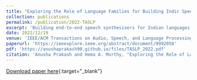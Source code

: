 ```yaml
---
title: "Exploring the Role of Language Families for Building Indic Speech Synthesisers"
collection: publications
permalink: /publication/2022-TASLP
excerpt: 'Building end-to-end speech synthesisers for Indian languages is challenging, given the lack of adequate clean training data and multiple grapheme representations across languages. This work explores the importance of training multilingual and multi-speaker text-to-speech (TTS) systems based on language families. The objective is to exploit the phonotactic properties of language families, where small amounts of accurately transcribed data across languages can be pooled together to train TTS systems. These systems can then be adapted to new languages belonging to the same family in extremely low-resource scenarios. TTS systems are trained separately for Indo-Aryan and Dravidian language families, and their performance is compared to that of a combined Indo-Aryan+Dravidian voice. We also investigate the amount of training data required for a language in a multilingual setting. Same-family and cross-family synthesis and adaptation to unseen languages are analysed. The analyses show that language family-wise training of Indic systems is the way forward for the Indian subcontinent, where a large number of languages are spoken.'
date: 2022/12/19
venue: 'IEEE/ACM Transactions on Audio, Speech, and Language Processing (TASLP)'
paperurl: 'https://ieeexplore.ieee.org/abstract/document/9992058'
pdf: 'https://anushaprakash90.github.io/files/TASLP_2022.pdf'
citation: 'Anusha Prakash and Hema A. Murthy, "Exploring the Role of Language Families for Building Indic Speech Synthesisers", in IEEE/ACM Transactions on Audio, Speech, and Language Processing, vol. 31, pp. 734-747, 2023, doi: 10.1109/TASLP.2022.3230453.'
---
```


[Download paper here](https://anushaprakash90.github.io/files/TASLP_2022.pdf){:target="_blank"}

